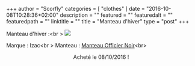 +++
author = "Scorfly"
categories = [ "clothes" ]
date = "2016-10-08T10:28:36+02:00"
description = ""
featured = ""
featuredalt = ""
featuredpath = ""
linktitle = ""
title = "Manteau d'hiver"
type = "post"
+++

Manteau d'hiver :<br \>
<img src="/img/clothes/manteau-officier-noir.jpg" />

Marque : Izac<br \>
Manteau : <a href="http://www.izac.fr/pret-a-porter-homme/casual/cuirs-blousons-homme/manteau-officier-noir-mth16kutson-noir.html">Manteau Officier Noir</a><br\>

<div style="text-align:center;">
Acheté le 08/10/2016 !
</div>
